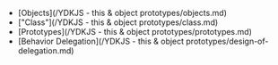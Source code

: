 * [Objects](/YDKJS - this & object prototypes/objects.md)
* ["Class"](/YDKJS - this & object prototypes/class.md)
* [Prototypes](/YDKJS - this & object prototypes/prototypes.md)
* [Behavior Delegation](/YDKJS - this & object prototypes/design-of-delegation.md)



